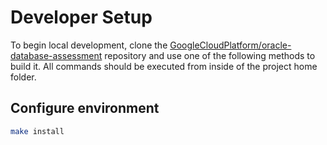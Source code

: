 # Developer Setup

To begin local development, clone the [GoogleCloudPlatform/oracle-database-assessment](https://github.com/GoogleCloudPlatform/oracle-database-assessment) repository and use one of the following methods to build it. All commands should be executed from inside of the project home folder.

## Configure environment

```bash
make install
```
